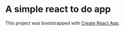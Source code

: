 # A simple react to do app

This project was bootstrapped with [Create React App](https://github.com/facebook/create-react-app).

